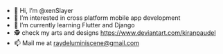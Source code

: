 - 👋 Hi, I’m @xenSlayer
- 👀 I’m interested in cross platform mobile app development
- 🌱 I’m currently learning Flutter and Django
- 🕵 check my arts and designs https://www.deviantart.com/kiranpaudel
- 📫 Mail me at raydeluminiscene@gmail.com 
<!---
xenSlayer/xenSlayer is a ✨ special ✨ repository because its `README.md` (this file) appears on your GitHub profile.
You can click the Preview link to take a look at your changes.
--->
